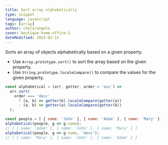 ```yaml
---
title: Sort array alphabetically
type: snippet
language: javascript
tags: [array]
author: chalarangelo
cover: boutique-home-office-1
dateModified: 2023-02-15
---
```


Sorts an array of objects alphabetically based on a given property.

- Use `Array.prototype.sort()` to sort the array based on the given property.
- Use `String.prototype.localeCompare()` to compare the values for the given property.

```js
const alphabetical = (arr, getter, order = 'asc') =>
  arr.sort(
    order === 'desc'
      ? (a, b) => getter(b).localeCompare(getter(a))
      : (a, b) => getter(a).localeCompare(getter(b))
  );
```

```js
const people = [ { name: 'John' }, { name: 'Adam' }, { name: 'Mary' } ];
alphabetical(people, g => g.name);
// [ { name: 'Adam' }, { name: 'John' }, { name: 'Mary' } ]
alphabetical(people, g => g.name, 'desc');
// [ { name: 'Mary' }, { name: 'John' }, { name: 'Adam' } ]
```
